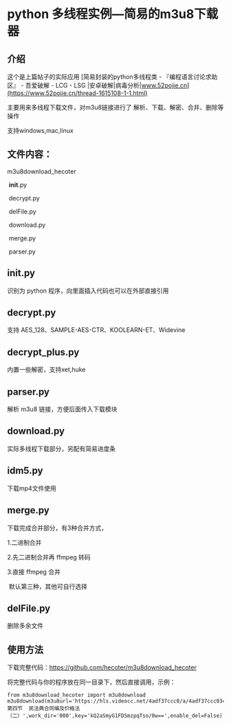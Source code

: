 # python 多线程实例—简易的m3u8下载器

## 介绍

这个是上篇帖子的实际应用 [简易封装的python多线程类 - 『编程语言讨论求助区』 - 吾爱破解 - LCG - LSG |安卓破解|病毒分析|www.52pojie.cn](https://www.52pojie.cn/thread-1615108-1-1.html)

主要用来多线程下载文件，对m3u8链接进行了 解析、下载、解密、合并、删除等操作

支持windows,mac,linux

## 文件内容：

m3u8download_hecoter

​		__init__.py

​		decrypt.py

​		delFile.py

​		download.py

​		merge.py

​		parser.py

## __init__.py

识别为 python 程序，向里面插入代码也可以在外部直接引用



## decrypt.py

支持 AES_128、SAMPLE-AES-CTR、KOOLEARN-ET、Widevine

## decrypt_plus.py

内置一些解密，支持xet,huke

## parser.py

解析 m3u8 链接，方便后面传入下载模块



## download.py

实际多线程下载部分，另配有简易进度条

## idm5.py

下载mp4文件使用

## 	merge.py

下载完成合并部分，有3种合并方式，

1.二进制合并

2.先二进制合并再 ffmpeg 转码

3.直接 ffmpeg 合并

​	默认第三种，其他可自行选择



## delFile.py

删除多余文件

## 使用方法

下载完整代码：https://github.com/hecoter/m3u8download_hecoter 

将完整代码与你的程序放在同一目录下，然后直接调用，示例：

```
from m3u8download_hecoter import m3u8download
m3u8download(m3u8url='https://hls.videocc.net/4adf37ccc0/a/4adf37ccc0342e919fef2de4d02b473a_3.m3u8',title='9-第四节  民法典合同编及价格法（二）',work_dir='000',key='kQ2aSmyG1FDSmzpqTso/0w==',enable_del=False)

```

